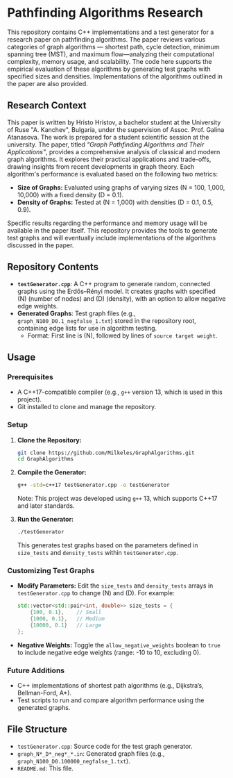 # Pathfinding Algorithms Research

This repository contains C++ implementations and a test generator for a research paper on pathfinding algorithms. The paper reviews various categories of graph algorithms — shortest path, cycle detection, minimum spanning tree (MST), and maximum flow—analyzing their computational complexity, memory usage, and scalability. The code here supports the empirical evaluation of these algorithms by generating test graphs with specified sizes and densities. Implementations of the algorithms outlined in the paper are also provided.

## Research Context

This paper is written by Hristo Hristov, a bachelor student at the University of Ruse "A. Kanchev", Bulgaria, under the supervision of Assoc. Prof. Galina Atanasova. The work is prepared for a student scientific session at the university. The paper, titled *"Graph Pathfinding Algorithms and Their Applications"*, provides a comprehensive analysis of classical and modern graph algorithms. It explores their practical applications and trade-offs, drawing insights from recent developments in graph theory. Each algorithm's performance is evaluated based on the following two metrics:

- **Size of Graphs:** Evaluated using graphs of varying sizes (N = 100, 1,000, 10,000) with a fixed density (D = 0.1).
- **Density of Graphs:** Tested at (N = 1,000) with densities (D = 0.1, 0.5, 0.9).

Specific results regarding the performance and memory usage will be available in the paper itself.
This repository provides the tools to generate test graphs and will eventually include implementations of the algorithms discussed in the paper.

## Repository Contents

- **`testGenerator.cpp`**: A C++ program to generate random, connected graphs using the Erdős–Rényi model. It creates graphs with specified (N) (number of nodes) and (D) (density), with an option to allow negative edge weights.
- **Generated Graphs**: Test graph files (e.g., `graph_N100_D0.1_negfalse_1.txt`) stored in the repository root, containing edge lists for use in algorithm testing.
  - Format: First line is (N), followed by lines of `source target weight`.

## Usage

### Prerequisites

- A C++17-compatible compiler (e.g., `g++` version 13, which is used in this project).
- Git installed to clone and manage the repository.

### Setup

1. **Clone the Repository:**

   ```bash
   git clone https://github.com/Milkeles/GraphAlgorithms.git
   cd GraphAlgorithms
   ```

2. **Compile the Generator:**

   ```bash
   g++ -std=c++17 testGenerator.cpp -o testGenerator
   ```

   Note: This project was developed using `g++` 13, which supports C++17 and later standards.

3. **Run the Generator:**

   ```bash
   ./testGenerator
   ```

   This generates test graphs based on the parameters defined in `size_tests` and `density_tests` within `testGenerator.cpp`.

### Customizing Test Graphs

- **Modify Parameters:** Edit the `size_tests` and `density_tests` arrays in `testGenerator.cpp` to change (N) and (D). For example:

  ```cpp
  std::vector<std::pair<int, double>> size_tests = {
      {100, 0.1},    // Small
      {1000, 0.1},   // Medium
      {10000, 0.1}   // Large
  };
  ```
- **Negative Weights:** Toggle the `allow_negative_weights` boolean to `true` to include negative edge weights (range: -10 to 10, excluding 0).

### Future Additions

- C++ implementations of shortest path algorithms (e.g., Dijkstra’s, Bellman-Ford, A*).
- Test scripts to run and compare algorithm performance using the generated graphs.

## File Structure

- `testGenerator.cpp`: Source code for the test graph generator.
- `graph_N*_D*_neg*_*.in`: Generated graph files (e.g., `graph_N100_D0.100000_negfalse_1.txt`).
- `README.md`: This file.


